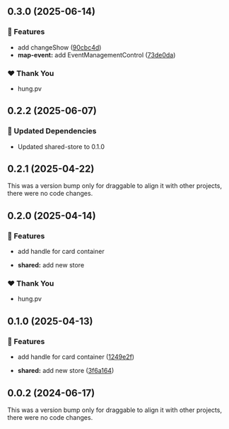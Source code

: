## 0.3.0 (2025-06-14)

### 🚀 Features

- add changeShow ([90cbc4d](https://github.com/hung4564/vue-library/commit/90cbc4d))
- **map-event:** add EventManagementControl ([73de0da](https://github.com/hung4564/vue-library/commit/73de0da))

### ❤️ Thank You

- hung.pv

## 0.2.2 (2025-06-07)

### 🧱 Updated Dependencies

- Updated shared-store to 0.1.0

## 0.2.1 (2025-04-22)

This was a version bump only for draggable to align it with other projects, there were no code changes.

## 0.2.0 (2025-04-14)

### 🚀 Features

- add handle for card container

- **shared:** add new store

### ❤️ Thank You

- hung.pv

## 0.1.0 (2025-04-13)

### 🚀 Features

- add handle for card container ([1249e2f](https://github.com/hung4564/vue-library/commit/1249e2f))

- **shared:** add new store ([3f6a164](https://github.com/hung4564/vue-library/commit/3f6a164))

## 0.0.2 (2024-06-17)

This was a version bump only for draggable to align it with other projects, there were no code changes.
